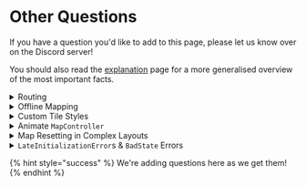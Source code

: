 # Other Questions

If you have a question you'd like to add to this page, please let us know over on the Discord server!

You should also read the [explanation](../getting-started/explanation/ "mention") page for a more generalised overview of the most important facts.

<details>

<summary>Routing</summary>

Routing is currently out-of-scope for 'flutter\_map'. However, if you can get a list of coordinates from a 3rd party, then you can use the [polyline-layer.md](../usage/layers/polyline-layer.md "mention") to show it!

A good open source option is [OSRM](http://project-osrm.org/), but if you want higher reliability and more functionality such as real-time based routing, you may want to try a commercial solution such as Mapbox or Google Maps.

</details>

<details>

<summary>Offline Mapping</summary>

See [#offline-mapping](../usage/layers/tile-layer/tile-providers.md#offline-mapping "mention").

</details>

<details>

<summary>Custom Tile Styles</summary>

Unfortunately, this library cannot provide this functionality.

Raster tiles are pre-rendered by the tile server, and cannot be changed on the fly. Filters can be applied, such as an emulated dark mode, but these effects do not look great. This is a limitation of the technology, not this library.

However, tilesets can be styled. This is the most effective way of using custom styles. These methods may help you with this:&#x20;

* You may wish to use a commercial service like Mapbox Studio, which allows you to style multiple tilesets. See [using-mapbox.md](../tile-servers/using-mapbox.md "mention").
* Alternatively, you can experiment with vector tiles. These are not pre-rendered, and so allow any style you desire to be applied on the fly. See [#vector-tiles](../getting-started/explanation/raster-vs-vector-tiles.md#vector-tiles "mention").
* Your last option is to serve tiles yourself. See [other-options.md](../tile-servers/other-options.md "mention").

</details>

<details>

<summary>Animate <code>MapController</code></summary>

It's possible to animate the movements made by a `MapController`, although this isn't implemented in this library.

For an example of how to do this, please see the [example app's Animated Map Controller page](https://github.com/fleaflet/flutter\_map/blob/master/example/lib/pages/animated\_map\_controller.dart).

</details>

<details>

<summary>Map Resetting in Complex Layouts</summary>

See [#keep-alive-keepalive](../usage/options/recommended-options.md#keep-alive-keepalive "mention").

</details>

<details>

<summary><code>LateInitializationError</code>s &#x26; <code>BadState</code> Errors</summary>

See [map-controller-issues.md](map-controller-issues.md "mention").

</details>

{% hint style="success" %}
We're adding questions here as we get them!
{% endhint %}
